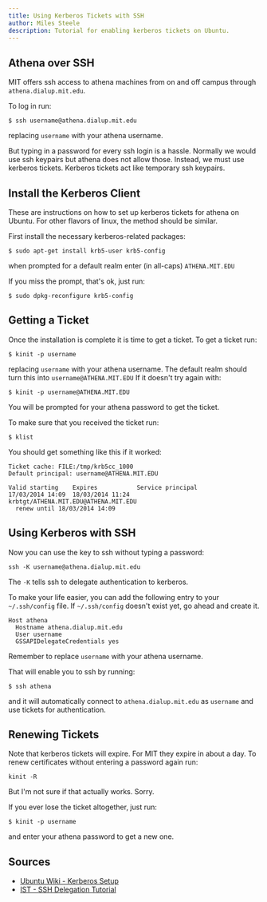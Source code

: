 ```yaml
---
title: Using Kerberos Tickets with SSH
author: Miles Steele
description: Tutorial for enabling kerberos tickets on Ubuntu.
---
```


## Athena over SSH

MIT offers ssh access to athena machines from on
and off campus through `athena.dialup.mit.edu`.

To log in run:

    $ ssh username@athena.dialup.mit.edu

replacing `username` with your athena username.

<div></div><!--more-->

But typing in a password for every ssh login is a hassle.
Normally we would use ssh keypairs but athena does not allow those.
Instead, we must use kerberos tickets.
Kerberos tickets act like temporary ssh keypairs.

## Install the Kerberos Client

These are instructions on how to set up kerberos tickets for athena on Ubuntu.
For other flavors of linux, the method should be similar.

First install the necessary kerberos-related packages:

    $ sudo apt-get install krb5-user krb5-config

when prompted for a default realm enter (in all-caps) `ATHENA.MIT.EDU`

If you miss the prompt, that's ok, just run:

    $ sudo dpkg-reconfigure krb5-config

## Getting a Ticket

Once the installation is complete it is time to get a ticket.
To get a ticket run:

    $ kinit -p username

replacing `username` with your athena username.
The default realm should turn this into `username@ATHENA.MIT.EDU`
If it doesn't try again with:

    $ kinit -p username@ATHENA.MIT.EDU

You will be prompted for your athena password to get the ticket.

To make sure that you received the ticket run:

    $ klist


You should get something like this if it worked:

    Ticket cache: FILE:/tmp/krb5cc_1000
    Default principal: username@ATHENA.MIT.EDU

    Valid starting    Expires           Service principal
    17/03/2014 14:09  18/03/2014 11:24  krbtgt/ATHENA.MIT.EDU@ATHENA.MIT.EDU
      renew until 18/03/2014 14:09

## Using Kerberos with SSH

Now you can use the key to ssh without typing a password:

    ssh -K username@athena.dialup.mit.edu

The `-K` tells ssh to delegate authentication to kerberos.

To make your life easier, you can add the following entry to your `~/.ssh/config` file.
If `~/.ssh/config` doesn't exist yet, go ahead and create it.

    Host athena
      Hostname athena.dialup.mit.edu
      User username
      GSSAPIDelegateCredentials yes

Remember to replace `username` with your athena username.

That will enable you to ssh by running:

    $ ssh athena

and it will automatically connect to `athena.dialup.mit.edu`
as `username` and use tickets for authentication.

## Renewing Tickets

Note that kerberos tickets will expire. For MIT they expire in about a day.
To renew certificates without entering a password again run:

    kinit -R

But I'm not sure if that actually works. Sorry.

If you ever lose the ticket altogether, just run:

    $ kinit -p username

and enter your athena password to get a new one.


## Sources
- [Ubuntu Wiki - Kerberos Setup](https://help.ubuntu.com/community/Kerberos#Client_Configuration)
- [IST - SSH Delegation Tutorial](http://kb.mit.edu/confluence/pages/viewpage.action?pageId=4981397)
